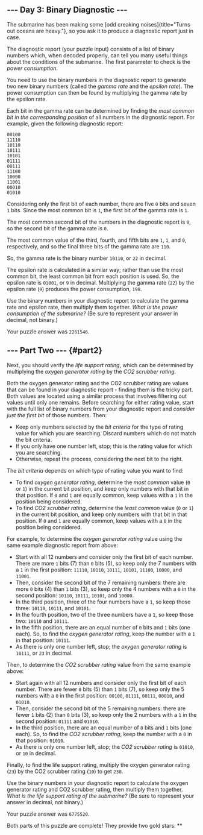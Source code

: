 \-\-- Day 3: Binary Diagnostic \-\--
------------------------------------

The submarine has been making some [odd creaking
noises]{title="Turns out oceans are heavy."}, so you ask it to produce a
diagnostic report just in case.

The diagnostic report (your puzzle input) consists of a list of binary
numbers which, when decoded properly, can tell you many useful things
about the conditions of the submarine. The first parameter to check is
the *power consumption*.

You need to use the binary numbers in the diagnostic report to generate
two new binary numbers (called the *gamma rate* and the *epsilon rate*).
The power consumption can then be found by multiplying the gamma rate by
the epsilon rate.

Each bit in the gamma rate can be determined by finding the *most common
bit in the corresponding position* of all numbers in the diagnostic
report. For example, given the following diagnostic report:

    00100
    11110
    10110
    10111
    10101
    01111
    00111
    11100
    10000
    11001
    00010
    01010

Considering only the first bit of each number, there are five `0` bits
and seven `1` bits. Since the most common bit is `1`, the first bit of
the gamma rate is `1`.

The most common second bit of the numbers in the diagnostic report is
`0`, so the second bit of the gamma rate is `0`.

The most common value of the third, fourth, and fifth bits are `1`, `1`,
and `0`, respectively, and so the final three bits of the gamma rate are
`110`.

So, the gamma rate is the binary number `10110`, or `22` in decimal.

The epsilon rate is calculated in a similar way; rather than use the
most common bit, the least common bit from each position is used. So,
the epsilon rate is `01001`, or `9` in decimal. Multiplying the gamma
rate (`22`) by the epsilon rate (`9`) produces the power consumption,
`198`.

Use the binary numbers in your diagnostic report to calculate the gamma
rate and epsilon rate, then multiply them together. *What is the power
consumption of the submarine?* (Be sure to represent your answer in
decimal, not binary.)

Your puzzle answer was `2261546`.

\-\-- Part Two \-\-- {#part2}
--------------------

Next, you should verify the *life support rating*, which can be
determined by multiplying the *oxygen generator rating* by the *CO2
scrubber rating*.

Both the oxygen generator rating and the CO2 scrubber rating are values
that can be found in your diagnostic report - finding them is the tricky
part. Both values are located using a similar process that involves
filtering out values until only one remains. Before searching for either
rating value, start with the full list of binary numbers from your
diagnostic report and *consider just the first bit* of those numbers.
Then:

-   Keep only numbers selected by the *bit criteria* for the type of
    rating value for which you are searching. Discard numbers which do
    not match the bit criteria.
-   If you only have one number left, stop; this is the rating value for
    which you are searching.
-   Otherwise, repeat the process, considering the next bit to the
    right.

The *bit criteria* depends on which type of rating value you want to
find:

-   To find *oxygen generator rating*, determine the *most common* value
    (`0` or `1`) in the current bit position, and keep only numbers with
    that bit in that position. If `0` and `1` are equally common, keep
    values with a `1` in the position being considered.
-   To find *CO2 scrubber rating*, determine the *least common* value
    (`0` or `1`) in the current bit position, and keep only numbers with
    that bit in that position. If `0` and `1` are equally common, keep
    values with a `0` in the position being considered.

For example, to determine the *oxygen generator rating* value using the
same example diagnostic report from above:

-   Start with all 12 numbers and consider only the first bit of each
    number. There are more `1` bits (7) than `0` bits (5), so keep only
    the 7 numbers with a `1` in the first position: `11110`, `10110`,
    `10111`, `10101`, `11100`, `10000`, and `11001`.
-   Then, consider the second bit of the 7 remaining numbers: there are
    more `0` bits (4) than `1` bits (3), so keep only the 4 numbers with
    a `0` in the second position: `10110`, `10111`, `10101`, and
    `10000`.
-   In the third position, three of the four numbers have a `1`, so keep
    those three: `10110`, `10111`, and `10101`.
-   In the fourth position, two of the three numbers have a `1`, so keep
    those two: `10110` and `10111`.
-   In the fifth position, there are an equal number of `0` bits and `1`
    bits (one each). So, to find the *oxygen generator rating*, keep the
    number with a `1` in that position: `10111`.
-   As there is only one number left, stop; the *oxygen generator
    rating* is `10111`, or `23` in decimal.

Then, to determine the *CO2 scrubber rating* value from the same example
above:

-   Start again with all 12 numbers and consider only the first bit of
    each number. There are fewer `0` bits (5) than `1` bits (7), so keep
    only the 5 numbers with a `0` in the first position: `00100`,
    `01111`, `00111`, `00010`, and `01010`.
-   Then, consider the second bit of the 5 remaining numbers: there are
    fewer `1` bits (2) than `0` bits (3), so keep only the 2 numbers
    with a `1` in the second position: `01111` and `01010`.
-   In the third position, there are an equal number of `0` bits and `1`
    bits (one each). So, to find the *CO2 scrubber rating*, keep the
    number with a `0` in that position: `01010`.
-   As there is only one number left, stop; the *CO2 scrubber rating* is
    `01010`, or `10` in decimal.

Finally, to find the life support rating, multiply the oxygen generator
rating (`23`) by the CO2 scrubber rating (`10`) to get `230`.

Use the binary numbers in your diagnostic report to calculate the oxygen
generator rating and CO2 scrubber rating, then multiply them together.
*What is the life support rating of the submarine?* (Be sure to
represent your answer in decimal, not binary.)

Your puzzle answer was `6775520`.

Both parts of this puzzle are complete! They provide two gold stars:
\*\*
